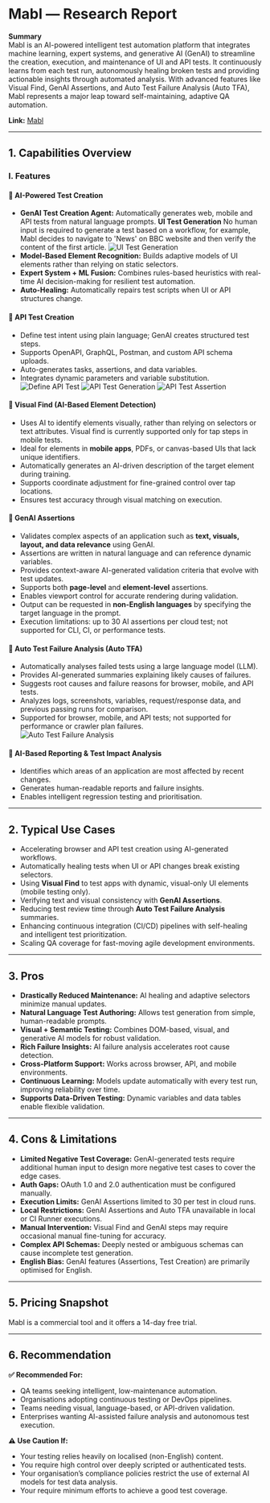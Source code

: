 # Mabl — Research Report

**Summary**  
Mabl is an AI-powered intelligent test automation platform that integrates machine learning, expert systems, and generative AI (GenAI) to streamline the creation, execution, and maintenance of UI and API tests. It continuously learns from each test run, autonomously healing broken tests and providing actionable insights through automated analysis. With advanced features like Visual Find, GenAI Assertions, and Auto Test Failure Analysis (Auto TFA), Mabl represents a major leap toward self-maintaining, adaptive QA automation.

**Link:** [Mabl](https://help.mabl.com/hc/en-us/articles/26881384186004-How-mabl-enhances-your-testing-with-AI)

---

## 1. Capabilities Overview

### I. Features

#### 🔹 AI-Powered Test Creation
- **GenAI Test Creation Agent:** Automatically generates web, mobile and API tests from natural language prompts.
  **UI Test Generation**
  No human input is required to generate a test based on a workflow, for example, Mabl decides to navigate to 'News' on BBC website and then verify the content of the first article.
  ![UI Test Generation](https://github.com/XChenscottlogic/AI-Testing-Experiment/blob/Xin-branch/Mabl/Screenshot%20Generate%20Steps.png)
- **Model-Based Element Recognition:** Builds adaptive models of UI elements rather than relying on static selectors.  
- **Expert System + ML Fusion:** Combines rules-based heuristics with real-time AI decision-making for resilient test automation.  
- **Auto-Healing:** Automatically repairs test scripts when UI or API structures change.  

#### 🔹 API Test Creation
- Define test intent using plain language; GenAI creates structured test steps.  
- Supports OpenAPI, GraphQL, Postman, and custom API schema uploads.  
- Auto-generates tasks, assertions, and data variables.  
- Integrates dynamic parameters and variable substitution.
![Define API Test](https://github.com/XChenscottlogic/AI-Testing-Experiment/blob/Xin-branch/Mabl/Screenshot%20Create%20API%20testing.png)
![API Test Generation](https://github.com/XChenscottlogic/AI-Testing-Experiment/blob/Xin-branch/Mabl/Screenshot%20AI%20Generation%20for%20API%20test.png)
![API Test Assertion](https://github.com/XChenscottlogic/AI-Testing-Experiment/blob/Xin-branch/Mabl/Screenshot%20Generated%20Assertions.png)

#### 🔹 Visual Find (AI-Based Element Detection)
- Uses AI to identify elements visually, rather than relying on selectors or text attributes. Visual find is currently supported only for tap steps in mobile tests. 
- Ideal for elements in **mobile apps**, PDFs, or canvas-based UIs that lack unique identifiers.  
- Automatically generates an AI-driven description of the target element during training.  
- Supports coordinate adjustment for fine-grained control over tap locations.  
- Ensures test accuracy through visual matching on execution.  

#### 🔹 GenAI Assertions
- Validates complex aspects of an application such as **text, visuals, layout, and data relevance** using GenAI.  
- Assertions are written in natural language and can reference dynamic variables.  
- Provides context-aware AI-generated validation criteria that evolve with test updates.  
- Supports both **page-level** and **element-level** assertions.  
- Enables viewport control for accurate rendering during validation.  
- Output can be requested in **non-English languages** by specifying the target language in the prompt.  
- Execution limitations: up to 30 AI assertions per cloud test; not supported for CLI, CI, or performance tests.  

#### 🔹 Auto Test Failure Analysis (Auto TFA)
- Automatically analyses failed tests using a large language model (LLM).  
- Provides AI-generated summaries explaining likely causes of failures.  
- Suggests root causes and failure reasons for browser, mobile, and API tests.  
- Analyzes logs, screenshots, variables, request/response data, and previous passing runs for comparison.  
- Supported for browser, mobile, and API tests; not supported for performance or crawler plan failures.  
![Auto Test Failure Analysis](https://github.com/XChenscottlogic/AI-Testing-Experiment/blob/Xin-branch/Mabl/Screenshot%20Analyse%20Test%20Failure.png)


#### 🔹 AI-Based Reporting & Test Impact Analysis
- Identifies which areas of an application are most affected by recent changes.  
- Generates human-readable reports and failure insights.  
- Enables intelligent regression testing and prioritisation.  

---

## 2. Typical Use Cases

- Accelerating browser and API test creation using AI-generated workflows.  
- Automatically healing tests when UI or API changes break existing selectors.  
- Using **Visual Find** to test apps with dynamic, visual-only UI elements (mobile testing only).  
- Verifying text and visual consistency with **GenAI Assertions**.  
- Reducing test review time through **Auto Test Failure Analysis** summaries.  
- Enhancing continuous integration (CI/CD) pipelines with self-healing and intelligent test prioritization.  
- Scaling QA coverage for fast-moving agile development environments.  

---

## 3. Pros

- **Drastically Reduced Maintenance:** AI healing and adaptive selectors minimize manual updates.  
- **Natural Language Test Authoring:** Allows test generation from simple, human-readable prompts.  
- **Visual + Semantic Testing:** Combines DOM-based, visual, and generative AI models for robust validation.  
- **Rich Failure Insights:** AI failure analysis accelerates root cause detection.  
- **Cross-Platform Support:** Works across browser, API, and mobile environments.  
- **Continuous Learning:** Models update automatically with every test run, improving reliability over time.  
- **Supports Data-Driven Testing:** Dynamic variables and data tables enable flexible validation.  

---

## 4. Cons & Limitations

- **Limited Negative Test Coverage:** GenAI-generated tests require additional human input to design more negative test cases to cover the edge cases.
- **Auth Gaps:** OAuth 1.0 and 2.0 authentication must be configured manually.  
- **Execution Limits:** GenAI Assertions limited to 30 per test in cloud runs.  
- **Local Restrictions:** GenAI Assertions and Auto TFA unavailable in local or CI Runner executions.  
- **Manual Intervention:** Visual Find and GenAI steps may require occasional manual fine-tuning for accuracy.  
- **Complex API Schemas:** Deeply nested or ambiguous schemas can cause incomplete test generation. 
- **English Bias:** GenAI features (Assertions, Test Creation) are primarily optimised for English.  

---

## 5. Pricing Snapshot

Mabl is a commercial tool and it offers a 14-day free trial.


---

## 6. Recommendation

**✅ Recommended For:**  
- QA teams seeking intelligent, low-maintenance automation.  
- Organisations adopting continuous testing or DevOps pipelines.  
- Teams needing visual, language-based, or API-driven validation.  
- Enterprises wanting AI-assisted failure analysis and autonomous test execution.  

**⚠️ Use Caution If:**  
- Your testing relies heavily on localised (non-English) content.  
- You require high control over deeply scripted or authenticated tests.  
- Your organisation’s compliance policies restrict the use of external AI models for test data analysis. 
- Your require minimum efforts to achieve a good test coverage. 
